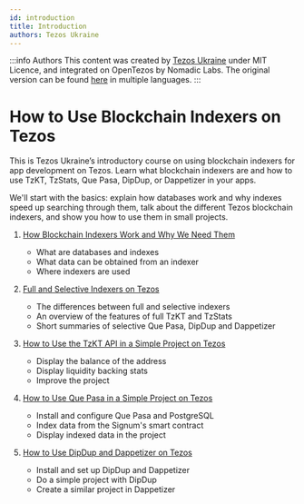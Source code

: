 ```yaml
---
id: introduction
title: Introduction
authors: Tezos Ukraine
---
```


:::info Authors
This content was created by [Tezos Ukraine](https://tezos.org.ua/en) under MIT Licence, and integrated on OpenTezos by Nomadic Labs. The original version can be found [here](https://indexers.tezos.org.ua/) in multiple languages.
:::

# How to Use Blockchain Indexers on Tezos

This is Tezos Ukraine’s introductory course on using blockchain indexers for app development on Tezos. Learn what blockchain indexers are and how to use TzKT, TzStats, Que Pasa, DipDup, or Dappetizer in your apps.

We'll start with the basics: explain how databases work and why indexes speed up searching through them, talk about the different Tezos blockchain indexers, and show you how to use them in small projects.

1. [How Blockchain Indexers Work and Why We Need Them](../how_indexers_work)
    - What are databases and indexes
    - What data can be obtained from an indexer
    - Where indexers are used

2. [Full and Selective Indexers on Tezos](../full_and_selective_indexers)
    - The differences between full and selective indexers
    - An overview of the features of full TzKT and TzStats
    - Short summaries of selective Que Pasa, DipDup and Dappetizer

3. [How to Use the TzKT API in a Simple Project on Tezos](../tzkt)
    - Display the balance of the address 
    - Display liquidity backing stats
    - Improve the project

4. [How to Use Que Pasa in a Simple Project on Tezos](../que_pasa)
    - Install and configure Que Pasa and PostgreSQL
    - Index data from the Signum's smart contract  
    - Display indexed data in the project

5. [How to Use DipDup and Dappetizer on Tezos](../dip_dup_dappetizer)
    - Install and set up DipDup and Dappetizer
    - Do a simple project with DipDup
    - Create a similar project in Dappetizer
